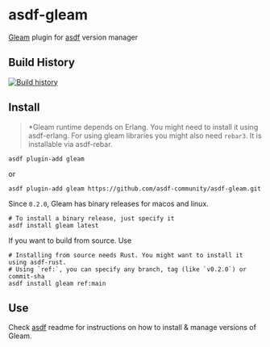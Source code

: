 # asdf-gleam

[Gleam](https://github.com/gleam-lang/gleam) plugin for
[asdf](https://github.com/asdf-vm/asdf) version manager

## Build History

[![Build history](https://buildstats.info/github/chart/asdf-community/asdf-gleam?branch=master)](https://github.com/asdf-community/asdf-gleam/actions)

## Install

> \*Gleam runtime depends on Erlang. You might need to install it using
> asdf-erlang. For using gleam libraries you might also need `rebar3`. It is
> installable via asdf-rebar.


```
asdf plugin-add gleam
```

or

```
asdf plugin-add gleam https://github.com/asdf-community/asdf-gleam.git
```

Since `0.2.0`, Gleam has binary releases for macos and linux.

```
# To install a binary release, just specify it
asdf install gleam latest
```

If you want to build from source. Use

```shell
# Installing from source needs Rust. You might want to install it using asdf-rust.
# Using `ref:`, you can specify any branch, tag (like `v0.2.0`) or commit-sha
asdf install gleam ref:main
```

## Use

Check [asdf](https://github.com/asdf-vm/asdf) readme for instructions on how to
install & manage versions of Gleam.
